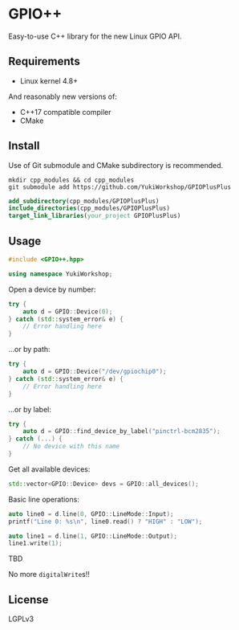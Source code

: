 # GPIO++
Easy-to-use C++ library for the new Linux GPIO API.

## Requirements
- Linux kernel 4.8+

And reasonably new versions of:
-  C++17 compatible compiler
-  CMake

## Install
Use of Git submodule and CMake subdirectory is recommended.

```shell script
mkdir cpp_modules && cd cpp_modules
git submodule add https://github.com/YukiWorkshop/GPIOPlusPlus
```

```cmake
add_subdirectory(cpp_modules/GPIOPlusPlus)
include_directories(cpp_modules/GPIOPlusPlus)
target_link_libraries(your_project GPIOPlusPlus)
```

## Usage
```cpp
#include <GPIO++.hpp>

using namespace YukiWorkshop;
```

Open a device by number:
```cpp
try {
    auto d = GPIO::Device(0);
} catch (std::system_error& e) {
    // Error handling here
}
```

...or by path:
```cpp
try {
    auto d = GPIO::Device("/dev/gpiochip0");
} catch (std::system_error& e) {
    // Error handling here
}
```

...or by label:
```cpp
try {
    auto d = GPIO::find_device_by_label("pinctrl-bcm2835");
} catch (...) {
    // No device with this name
}
```

Get all available devices:

```cpp
std::vector<GPIO::Device> devs = GPIO::all_devices();
```

Basic line operations:
```cpp
auto line0 = d.line(0, GPIO::LineMode::Input);
printf("Line 0: %s\n", line0.read() ? "HIGH" : "LOW");

auto line1 = d.line(1, GPIO::LineMode::Output);
line1.write(1);
```

TBD

No more `digitalWrite`s!!

## License
LGPLv3